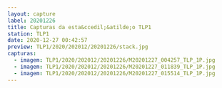 ```yaml
---
layout: capture
label: 20201226
title: Capturas da esta&ccedil;&atilde;o TLP1
station: TLP1
date: 2020-12-27 00:42:57
preview: TLP1/2020/202012/20201226/stack.jpg
capturas:
  - imagem: TLP1/2020/202012/20201226/M20201227_004257_TLP_1P.jpg
  - imagem: TLP1/2020/202012/20201226/M20201227_011839_TLP_1P.jpg
  - imagem: TLP1/2020/202012/20201226/M20201227_015514_TLP_1P.jpg
---
```

